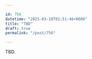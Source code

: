 ```yaml
---

id: 756
datetime: "2025-03-10T01:51:46+0000"
title: "TBD"
draft: true
permalink: "/post/756"

---
```


TBD.
